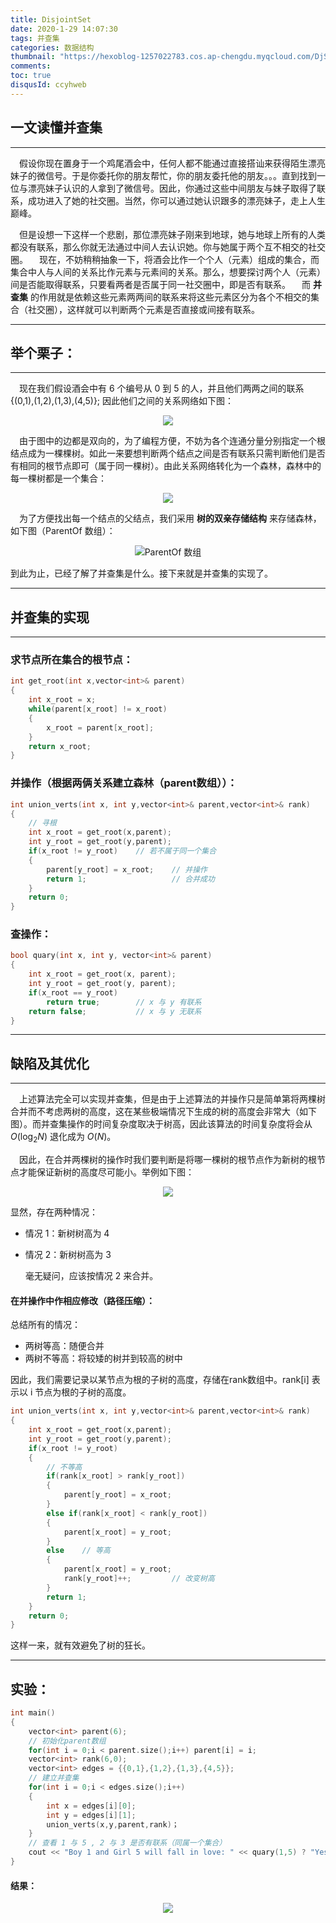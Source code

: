 ```yaml
---
title: DisjointSet
date: 2020-1-29 14:07:30
tags: 并查集
categories: 数据结构 
thumbnail: "https://hexoblog-1257022783.cos.ap-chengdu.myqcloud.com/DjSet/wineMeeting.jpg"
comments: 
toc: true
disqusId: ccyhweb
---
```


## 一文读懂并查集
---
&emsp;假设你现在置身于一个鸡尾酒会中，任何人都不能通过直接搭讪来获得陌生漂亮妹子的微信号。于是你委托你的朋友帮忙，你的朋友委托他的朋友。。。直到找到一位与漂亮妹子认识的人拿到了微信号。因此，你通过这些中间朋友与妹子取得了联系，成功进入了她的社交圈。当然，你可以通过她认识跟多的漂亮妹子，走上人生巅峰。

<!-- more -->

&emsp;但是设想一下这样一个悲剧，那位漂亮妹子刚来到地球，她与地球上所有的人类都没有联系，那么你就无法通过中间人去认识她。你与她属于两个互不相交的社交圈。
&emsp;现在，不妨稍稍抽象一下，将酒会比作一个个人（元素）组成的集合，而集合中人与人间的关系比作元素与元素间的关系。那么，想要探讨两个人（元素）间是否能取得联系，只要看两者是否属于同一社交圈中，即是否有联系。
&emsp;而 **并查集** 的作用就是依赖这些元素两两间的联系来将这些元素区分为各个不相交的集合（社交圈），这样就可以判断两个元素是否直接或间接有联系。

---
## 举个栗子：
---
&emsp;现在我们假设酒会中有 6 个编号从 0 到 5 的人，并且他们两两之间的联系{(0,1),(1,2),(1,3),(4,5)}; 因此他们之间的关系网络如下图：

<center>

![](https://hexoblog-1257022783.cos.ap-chengdu.myqcloud.com/DjSet/relation.PNG)

</center>

&emsp;由于图中的边都是双向的，为了编程方便，不妨为各个连通分量分别指定一个根结点成为一棵棵树。如此一来要想判断两个结点之间是否有联系只需判断他们是否有相同的根节点即可（属于同一棵树）。由此关系网络转化为一个森林，森林中的每一棵树都是一个集合：

<center>

![](https://hexoblog-1257022783.cos.ap-chengdu.myqcloud.com/DjSet/relationtree.PNG)

</center>

&emsp;为了方便找出每一个结点的父结点，我们采用 **树的双亲存储结构** 来存储森林，如下图（ParentOf 数组）：

<center>

![ParentOf 数组](https://hexoblog-1257022783.cos.ap-chengdu.myqcloud.com/DjSet/parantandchild.PNG)

</center>

到此为止，已经了解了并查集是什么。接下来就是并查集的实现了。

---
## 并查集的实现
---

### 求节点所在集合的根节点：
```c++
int get_root(int x,vector<int>& parent)
{
	int x_root = x;
	while(parent[x_root] != x_root)
	{
		x_root = parent[x_root];
	}
	return x_root;
}
```

### 并操作（根据两俩关系建立森林（parent数组））：
```c++
int union_verts(int x, int y,vector<int>& parent,vector<int>& rank)
{
    // 寻根
	int x_root = get_root(x,parent);
	int y_root = get_root(y,parent);
	if(x_root != y_root)    // 若不属于同一个集合
	{
		parent[y_root] = x_root;    // 并操作
		return 1;                   // 合并成功
	}
	return 0;
}
```

### 查操作：
```c++
bool quary(int x, int y, vector<int>& parent)
{
    int x_root = get_root(x, parent);
    int y_root = get_root(y, parent);
    if(x_root == y_root)
        return true;        // x 与 y 有联系
    return false;           // x 与 y 无联系
}
```

---
## 缺陷及其优化

---


&emsp;上述算法完全可以实现并查集，但是由于上述算法的并操作只是简单第将两棵树合并而不考虑两树的高度，这在某些极端情况下生成的树的高度会非常大（如下图）。而并查集操作的时间复杂度取决于树高，因此该算法的时间复杂度将会从 $O(\log_{2}{N})$ 退化成为 $O(N)$。

&emsp;因此，在合并两棵树的操作时我们要判断是将哪一棵树的根节点作为新树的根节点才能保证新树的高度尽可能小。举例如下图：



<center>

![](https://hexoblog-1257022783.cos.ap-chengdu.myqcloud.com/DjSet/Mergetree.PNG)

</center>

显然，存在两种情况：

 * 情况 1：新树树高为 4

 * 情况 2：新树树高为 3

   毫无疑问，应该按情况 2 来合并。





#### 在并操作中作相应修改（路径压缩）：

总结所有的情况：

* 两树等高：随便合并
* 两树不等高：将较矮的树并到较高的树中

因此，我们需要记录以某节点为根的子树的高度，存储在rank数组中。rank[i] 表示以 i 节点为根的子树的高度。

```c++
int union_verts(int x, int y,vector<int>& parent,vector<int>& rank)
{
	int x_root = get_root(x,parent);
	int y_root = get_root(y,parent);
	if(x_root != y_root)
	{
        // 不等高
		if(rank[x_root] > rank[y_root])
		{
			parent[y_root] = x_root;
		}
		else if(rank[x_root] < rank[y_root])
		{
			parent[x_root] = y_root;
		}
		else	// 等高
		{
			parent[x_root] = y_root;
			rank[y_root]++;			// 改变树高
		}
		return 1;
	}
	return 0;
}
```

这样一来，就有效避免了树的狂长。



---

## 实验：

```c++
int main()
{
    vector<int> parent(6);
    // 初始化parent数组
    for(int i = 0;i < parent.size();i++) parent[i] = i;
    vector<int> rank(6,0);
    vector<int> edges = {{0,1},{1,2},{1,3},{4,5}};
    // 建立并查集
    for(int i = 0;i < edges.size();i++)
    {
        int x = edges[i][0];
        int y = edges[i][1];
        union_verts(x,y,parent,rank)；
    }
    // 查看 1 与 5 , 2 与 3 是否有联系（同属一个集合）
    cout << "Boy 1 and Girl 5 will fall in love: " << quary(1,5) ? "Yes" : "No" << endl;
}
```

#### 结果：



<center>

![](https://hexoblog-1257022783.cos.ap-chengdu.myqcloud.com/DjSet/Matchresult.PNG)

</center>

